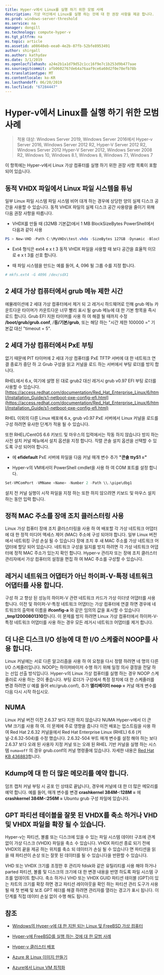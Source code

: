```yaml
---
title: Hyper-v에서 Linux를 실행 하기 위한 모범 사례
description: 가상 머신에서 Linux를 실행 하는 것에 대 한 권장 사항을 제공 합니다.
ms.prod: windows-server-threshold
ms.service: na
manager: dongill
ms.technology: compute-hyper-v
ms.tgt_pltfrm: na
ms.topic: article
ms.assetid: a08648eb-eea0-4e2b-87fb-52bfe8953491
author: shirgall
ms.author: kathydav
ms.date: 3/1/2019
ms.openlocfilehash: a24e2b1a1d79d52c1cc16f9e7c1b253d9b477aae
ms.sourcegitcommit: afb0602767de64a76aaf9ce6a60d2f0e78efb78b
ms.translationtype: MT
ms.contentlocale: ko-KR
ms.lasthandoff: 06/20/2019
ms.locfileid: "67284447"
---
```

# <a name="best-practices-for-running-linux-on-hyper-v"></a>Hyper-v에서 Linux를 실행 하기 위한 모범 사례

>적용 대상: Windows Server 2019, Windows Server 2016에서 Hyper-v Server 2016, Windows Server 2012 R2, Hyper-V Server 2012 R2, Windows Server 2012 Hyper-V Server 2012, Windows Server 2008 R2, Windows 10, Windows 8.1, Windows 8, Windows 7.1, Windows 7

이 항목에는 Hyper-v에서 Linux 가상 컴퓨터를 실행 하기 위한 권장 사항 목록이 포함 되어 있습니다.

## <a name="tuning-linux-file-systems-on-dynamic-vhdx-files"></a>동적 VHDX 파일에서 Linux 파일 시스템을 튜닝

일부 Linux 파일 시스템 파일 시스템 비어 대개 하는 경우에 상당한 양의 실제 디스크 공간을 사용할 수 있습니다. 동적 VHDX 파일의 실제 디스크 공간 사용량을 줄이기 위해 다음 권장 사항을 따릅니다.

* VHDX를 만들 때 (32MB 기본값)에서 1 MB BlockSizeBytes PowerShell에서 다음과 같이 사용

```Powershell
PS > New-VHD -Path C:\MyVHDs\test.vhdx -SizeBytes 127GB -Dynamic -BlockSizeBytes 1MB
```

* Ext4 형식은 ext4 e x t 3 동적 VHDX 파일을 사용할 때 보다 공간을 효율적 이므로 e x t 3를 선호 합니다.

* 때 파일 시스템을 만드는 예를 들어, 4, 096 될 그룹 수를 지정 합니다.

```bash
# mkfs.ext4 -G 4096 /dev/sdX1

```

## <a name="grub-menu-timeout-on-generation-2-virtual-machines"></a>2 세대 가상 컴퓨터에서 grub 메뉴 제한 시간

에뮬레이션에 2 세대 가상 컴퓨터에서 제거 되 고 레거시 하드웨어로 인해 grub 메뉴 카운트다운 타이머가 카운트다운 너무 빨리 표시 될 grub 메뉴에 대 한 기본 항목을 즉시 로드 합니다. Grub EFI 지원 타이머를 사용 하 여 해결 될 때까지 수정 **/boot/grub/grub.conf**, /**등/기본/grub**, 또는 해당 하는 "시간 제한 100000 =" 기본값 대신 "timeout = 5".

## <a name="pxe-boot-on-generation-2-virtual-machines"></a>2 세대 가상 컴퓨터에서 PxE 부팅

없기 때문에 PIT 타이머에 2 세대 가상 컴퓨터를 PxE TFTP 서버에 대 한 네트워크 연결 종료가 중단 하 고 Grub 구성을 읽고 커널을 로드 하는 서버에서 부팅 로더를 방지 합니다.

RHEL에서 6.x, 여기에 설명 된 대로 grub2 대신 레거시 grub v0.97 EFI 부팅 로더를 사용할 수 있습니다. [https://access.redhat.com/documentation/Red_Hat_Enterprise_Linux/6/html/Installation_Guide/s1-netboot-pxe-config-efi.html](https://access.redhat.com/documentation/Red_Hat_Enterprise_Linux/6/html/Installation_Guide/s1-netboot-pxe-config-efi.html)

RHEL 이외의 다른 Linux 배포에 6.x, grub v0.97 PxE 서버에서 Linux 커널을 로드를 구성 하려면 유사한 단계가 적용 될 수 있습니다.

또한 RHEL/CentOS 6.6 키보드 및 마우스의 입력에서는 작동 하지 않습니다 방지 하는 사전 설치 커널 메뉴에서 설치 옵션을 지정 합니다. 직렬 콘솔 설치 옵션을 선택할 수 있도록 구성 되어야 합니다.

* 에 **efidefault** PxE 서버에 파일을 다음 커널 매개 변수 추가 **"콘솔 ttyS1 ="**

* Hyper-v의 VM에서이 PowerShell cmdlet을 사용 하 여 COM 포트를 설정 합니다.

```Powershell
Set-VMComPort -VMName <Name> -Number 2 -Path \\.\pipe\dbg1

```

설치 전 커널 실행이 시작 파일을 지정 하는 또한 하지 않으려면 키보드 및 마우스 설치 하는 동안 입력 합니다.

## <a name="use-static-mac-addresses-with-failover-clustering"></a>정적 MAC 주소를 장애 조치 클러스터링 사용

Linux 가상 컴퓨터 장애 조치 클러스터링을 사용 하 여 배포할 각 가상 네트워크 어댑터에 대 한 정적 미디어 액세스 제어 (MAC) 주소에 구성 되어야 합니다. 일부 Linux 버전에서 네트워킹 구성 손실 될 수 있습니다 장애 조치 후 새 MAC 주소를 가상 네트워크 어댑터에 할당 되어 있습니다. 네트워크 구성을 잃지를 방지 하려면 각 가상 네트워크 어댑터에 정적 MAC 주소가 있는지 확인 합니다. Hyper-v 관리자 또는 장애 조치 클러스터 관리자에서 가상 컴퓨터의 설정을 편집 하 여 MAC 주소를 구성할 수 있습니다.

## <a name="use-hyper-v-specific-network-adapters-not-the-legacy-network-adapter"></a>레거시 네트워크 어댑터가 아닌 하이퍼-V-특정 네트워크 어댑터를 사용 합니다.

구성 하 고 향상 된 성능의 하이퍼-V 관련 네트워크 카드가 가상 이더넷 어댑터를 사용 합니다. 이전 및 하이퍼-V-특정 네트워크 어댑터는 가상 컴퓨터에 연결 하면 경우에 네트워크의 출력에 이름을 **ifconfig-a** 와 같은 임의의 값을 표시할 수 있습니다 **_tmp12000801310**합니다. 이 문제를 방지 하려면 Linux 가상 컴퓨터에서 하이퍼-V-특정 네트워크 어댑터를 사용 하는 경우 모든 레거시 네트워크 어댑터를 제거 합니다.

## <a name="use-io-scheduler-noop-for-better-disk-io-performance"></a>더 나은 디스크 I/O 성능에 대 한 I/O 스케줄러 NOOP를 사용 합니다.

Linux 커널에는 서로 다른 알고리즘을 사용 하 여 요청을 다시 정렬 하려면 네 명의 다른 I/O 스케줄러입니다. NOOP는 하이퍼바이저 수행 하기 위해 일정 의사 결정을 전달 하는 선입 선출 방식입니다. Hyper-v의 Linux 가상 컴퓨터를 실행 하는 경우 NOOP 스케줄러로 사용 하는 것이 좋습니다. 부팅 로더가 구성에서 특정 장치에 대 한 스케줄러를 변경 하려면 (/ 예를 들어 etc/grub.conf), 추가 **엘리베이터 noop =** 커널 매개 변수를 다음 다시 시작 하십시오.

## <a name="numa"></a>NUMA

Linux 커널 버전 이전 2.6.37 보다 지원 하지 않습니다 NUMA Hyper-v에서 더 큰 VM 크기를 사용 하 여. 이 문제에 주로 영향을 줍니다 이전 배포는 업스트림을 사용 하 여 Red Hat 2.6.32 커널을에서 Red Hat Enterprise Linux (RHEL) 6.6 (커널-2.6.32-504)를 수정 했습니다. 2\.6.32-504 부트 매개 변수를 설정 해야 하는 보다 2.6.37 보다 오래 된 사용자 지정 커널 또는 오래 된 RHEL 기반 커널을 실행 하는 시스템 `numa=off` 의 경우 grub.conf의 커널 명령줄에 있습니다. 자세한 내용은 [Red Hat KB 436883](https://access.redhat.com/solutions/436883)합니다.

## <a name="reserve-more-memory-for-kdump"></a>Kdump에 대 한 더 많은 메모리를 예약 합니다.

덤프 캡처 커널 부팅 시 공포 인 상태로 끝납니다, 경우에 커널에 대 한 더 많은 메모리를 예약 합니다. 예를 들어, 매개 변수를 변경 **crashkernel 384M-:128M =** 에 **crashkernel 384M-:256M =** Ubuntu grub 구성 파일에 있습니다.

## <a name="shrinking-vhdx-or-expanding-vhd-and-vhdx-files-can-result-in-erroneous-gpt-partition-tables"></a>GPT 파티션 테이블을 잘못 된 VHDX를 축소 하거나 VHD 및 VHDX 파일을 확장 될 수 있습니다.

Hyper-v는 파티션, 볼륨 또는 디스크에 있을 수 있는 파일 시스템 데이터 구조에 관계 없이 가상 디스크 (VHDX) 파일을 축소 수 있습니다. VHDX 파티션 종료 되기 전에 VHDX의 끝을 제공 하는 위치를 축소 되 데이터가 손실 될 수 있습니다 면 파티션을 읽을 때 파티션이 손상 또는 잘못 된 데이터를 될 수 있습니다을 반환할 수 있습니다.

VHD 또는 VHDX 크기를 조정한 후 관리자 fdisk와 같은 유틸리티를 사용 해야 하거나 parted 파티션, 볼륨 및 디스크의 크기에 대 한 변경 내용을 반영 하도록 파일 시스템 구조를 업데이트 합니다. 축소 하거나 VHD 또는 VHDX GUID 파티션 테이블 (GPT)이 있는 차트의 크기를 확장 하면 경고 파티션 레이아웃을 확인 하는 파티션 관리 도구가 사용 될 때 첫 번째 및 보조 GPT 헤더를 해결 하려면 관리자를 열라는 경고가 표시 됩니다. 이 단계를 직접 데이터 손실 없이 수행 해도 됩니다.

## <a name="see-also"></a>참조

* [Windows의 Hyper-v에 대 한 지원 되는 Linux 및 FreeBSD 가상 컴퓨터](Supported-Linux-and-FreeBSD-virtual-machines-for-Hyper-V-on-Windows.md)

* [Hyper-v에 FreeBSD를 실행 하는 것에 대 한 모범 사례](Best-practices-for-running-FreeBSD-on-Hyper-V.md)

* [Hyper-v 클러스터 배포](https://technet.microsoft.com/library/jj863389.aspx)

* [Azure 용 Linux 이미지 만들기](https://docs.microsoft.com/azure/virtual-machines/linux/create-upload-generic)

* [Azure에서 Linux VM 최적화](https://docs.microsoft.com/azure/virtual-machines/linux/optimization)
